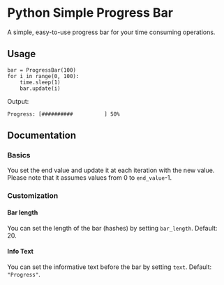 # Python Simple Progress Bar

A simple, easy-to-use progress bar for your time consuming operations.

## Usage
````
bar = ProgressBar(100)
for i in range(0, 100):
    time.sleep(1)
    bar.update(i)
````
Output:

````
Progress: [##########          ] 50%
````

## Documentation
### Basics
You set the end value and update it at each iteration with the new value. Please note that it assumes values from 0 to `end_value`-1.
### Customization
#### Bar length
You can set the length of the bar (hashes) by setting `bar_length`. Default: 20.
#### Info Text
You can set the informative text before the bar by setting `text`. Default: `"Progress"`.